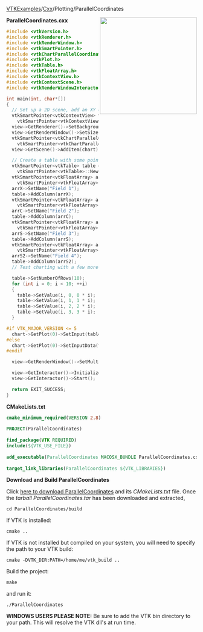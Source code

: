[VTKExamples](Home)/[Cxx](Cxx)/Plotting/ParallelCoordinates

<img align="right" src="https://github.com/lorensen/VTKExamples/raw/master/Testing/Baseline/Plotting/TestParallelCoordinates.png" width="256" />

**ParallelCoordinates.cxx**
```c++
#include <vtkVersion.h>
#include <vtkRenderer.h>
#include <vtkRenderWindow.h>
#include <vtkSmartPointer.h>
#include <vtkChartParallelCoordinates.h>
#include <vtkPlot.h>
#include <vtkTable.h>
#include <vtkFloatArray.h>
#include <vtkContextView.h>
#include <vtkContextScene.h>
#include <vtkRenderWindowInteractor.h>

int main(int, char*[])
{
  // Set up a 2D scene, add an XY chart to it
  vtkSmartPointer<vtkContextView> view =
    vtkSmartPointer<vtkContextView>::New();
  view->GetRenderer()->SetBackground(.2, .3, .4);
  view->GetRenderWindow()->SetSize(800, 600);
  vtkSmartPointer<vtkChartParallelCoordinates> chart =
    vtkSmartPointer<vtkChartParallelCoordinates>::New();
  view->GetScene()->AddItem(chart);

  // Create a table with some points in it...
  vtkSmartPointer<vtkTable> table =
    vtkSmartPointer<vtkTable>::New();
  vtkSmartPointer<vtkFloatArray> arrX =
    vtkSmartPointer<vtkFloatArray>::New();
  arrX->SetName("Field 1");
  table->AddColumn(arrX);
  vtkSmartPointer<vtkFloatArray> arrC =
    vtkSmartPointer<vtkFloatArray>::New();
  arrC->SetName("Field 2");
  table->AddColumn(arrC);
  vtkSmartPointer<vtkFloatArray> arrS =
    vtkSmartPointer<vtkFloatArray>::New();
  arrS->SetName("Field 3");
  table->AddColumn(arrS);
  vtkSmartPointer<vtkFloatArray> arrS2 =
    vtkSmartPointer<vtkFloatArray>::New();
  arrS2->SetName("Field 4");
  table->AddColumn(arrS2);
  // Test charting with a few more points...

  table->SetNumberOfRows(10);
  for (int i = 0; i < 10; ++i)
  {
    table->SetValue(i, 0, 0 * i);
    table->SetValue(i, 1, 1 * i);
    table->SetValue(i, 2, 2 * i);
    table->SetValue(i, 3, 3 * i);
  }

#if VTK_MAJOR_VERSION <= 5
  chart->GetPlot(0)->SetInput(table);
#else
  chart->GetPlot(0)->SetInputData(table);
#endif

  view->GetRenderWindow()->SetMultiSamples(0);

  view->GetInteractor()->Initialize();
  view->GetInteractor()->Start();

  return EXIT_SUCCESS;
}
```
**CMakeLists.txt**
```cmake
cmake_minimum_required(VERSION 2.8)
 
PROJECT(ParallelCoordinates)
 
find_package(VTK REQUIRED)
include(${VTK_USE_FILE})
 
add_executable(ParallelCoordinates MACOSX_BUNDLE ParallelCoordinates.cxx)
 
target_link_libraries(ParallelCoordinates ${VTK_LIBRARIES})
```

**Download and Build ParallelCoordinates**

Click [here to download ParallelCoordinates](https://github.com/lorensen/VTKWikiExamplesTarballs/raw/master/ParallelCoordinates.tar) and its *CMakeLists.txt* file.
Once the *tarball ParallelCoordinates.tar* has been downloaded and extracted,
```
cd ParallelCoordinates/build 
```
If VTK is installed:
```
cmake ..
```
If VTK is not installed but compiled on your system, you will need to specify the path to your VTK build:
```
cmake -DVTK_DIR:PATH=/home/me/vtk_build ..
```
Build the project:
```
make
```
and run it:
```
./ParallelCoordinates
```
**WINDOWS USERS PLEASE NOTE:** Be sure to add the VTK bin directory to your path. This will resolve the VTK dll's at run time.

